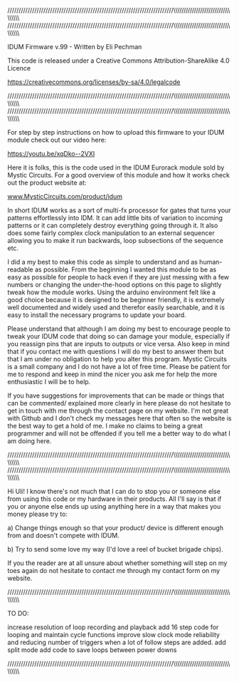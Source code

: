 //////////////////////////////////////////////////////////////////////////\\\\\\\\\\\\\\\\\\\\\\\\\\\\\\\\\\\\\\\\\\\\\\\\\\\\\\\\\\\\\\\\\\\\\\
//////////////////////////////////////////////////////////////////////////\\\\\\\\\\\\\\\\\\\\\\\\\\\\\\\\\\\\\\\\\\\\\\\\\\\\\\\\\\\\\\\\\\\\\\

  IDUM Firmware v.99 - Written by Eli Pechman

  This code is released under a Creative Commons Attribution-ShareAlike 4.0 Licence

  https://creativecommons.org/licenses/by-sa/4.0/legalcode

//////////////////////////////////////////////////////////////////////////\\\\\\\\\\\\\\\\\\\\\\\\\\\\\\\\\\\\\\\\\\\\\\\\\\\\\\\\\\\\\\\\\\\\\\
//////////////////////////////////////////////////////////////////////////\\\\\\\\\\\\\\\\\\\\\\\\\\\\\\\\\\\\\\\\\\\\\\\\\\\\\\\\\\\\\\\\\\\\\\

  For step by step instructions on how to upload this firmware to your IDUM module check out our video here:
  
  https://youtu.be/xqDko--2VXI

  Here it is folks, this is the code used in the IDUM Eurorack module sold by Mystic Circuits.  For a good
  overview of this module and how it works check out the product website at:

  www.MysticCircuits.com/product/idum

  In short IDUM works as a sort of multi-fx processor for gates that turns your patterns effortlessly into IDM.  It can add little bits of 
  variation to incoming patterns or it can completely destroy everything going through it.  It also does some fairly complex clock manipulation 
  to an external sequencer allowing you to make it run backwards, loop subsections of the sequence etc.

  I did a my best to make this code as simple to understand and as human-readable as possible.  From the beginning I wanted this module to be as
  easy as possible for people to hack even if they are just messing with a few numbers or changing the under-the-hood options on this page to
  slightly tweak how the module works.  Using the arduino environment felt like a good choice because it is designed to be beginner friendly,
  it is extremely well documented and widely used and therefor easily searchable, and it is easy to install the necessary programs to update your board.

  Please understand that although I am doing my best to encourage people to tweak your IDUM code that doing so can damage your module, especially
  if you reassign pins that are inputs to outputs or vice versa.  Also keep in mind that if you contact me with questions I will do my best to
  answer them but that I am under no obligation to help you alter this program.  Mystic Circuits is a small company and I do not have a lot
  of free time.  Please be patient for me to respond and keep in mind the nicer you ask me for help the more enthusiastic I will be to help.

  If you have suggestions for improvements that can be made or things that can be commented/ explained more clearly in here please do not
  hesitate to get in touch with me through the contact page on my website. I'm not great with Github and I don't check my messages here that
  often so the website is the best way to get a hold of me.  I make no claims to being a great programmer and will not be offended if you tell 
  me a better way to do what I am doing here.
  
//////////////////////////////////////////////////////////////////////////\\\\\\\\\\\\\\\\\\\\\\\\\\\\\\\\\\\\\\\\\\\\\\\\\\\\\\\\\\\\\\\\\\\\\\
//////////////////////////////////////////////////////////////////////////\\\\\\\\\\\\\\\\\\\\\\\\\\\\\\\\\\\\\\\\\\\\\\\\\\\\\\\\\\\\\\\\\\\\\\                                                                                                  
   
  Hi Uli!  I know there's not much that I can do to stop you or someone else from using this code or my hardware in their products.  All I'll 
  say is that if you or anyone else ends up using anything here in a way that makes you money please try to: 
  
  a) Change things enough so that your product/ device is different enough from and doesn't compete with IDUM.
  
  b) Try to send some love my way (I'd love a reel of bucket brigade chips).

  If you the reader are at all unsure about whether something will step on my toes again do not hesitate to contact me through my contact form
  on my website.
 
//////////////////////////////////////////////////////////////////////////\\\\\\\\\\\\\\\\\\\\\\\\\\\\\\\\\\\\\\\\\\\\\\\\\\\\\\\\\\\\\\\\\\\\\\

   TO DO:

   increase resolution of loop recording and playback
   add 16 step code for looping and maintain cycle functions
   improve slow clock mode reliability and reducing number of triggers when a lot of follow steps are added.
   add split mode
   add code to save loops between power downs

//////////////////////////////////////////////////////////////////////////\\\\\\\\\\\\\\\\\\\\\\\\\\\\\\\\\\\\\\\\\\\\\\\\\\\\\\\\\\\\\\\\\\\\\\
